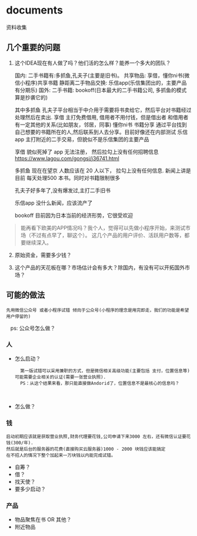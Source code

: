 # documents

资料收集

## 几个重要的问题

1. 这个IDEA现在有人做了吗？他们活的怎么样？能养一个多大的团队？

    国内:
        二手书籍有:多抓鱼,孔夫子(主要是旧书)。
        共享物品: 享借，懂你ni书(微信小程序)共享书籍
        静距离二手物品交换: 乐信app(乐信集团出的，主要产品有分期乐)
    国外:
        二手书籍: bookoff(日本最大的二手书籍公司, 多抓鱼的模式算是抄袭它的)

    其中多抓鱼 孔夫子平台相当于中介用于需要将书卖给它，然后平台对书籍经过处理然后在卖出.
    享借 主打免费借用, 借用者不用付钱，但是借出者 和借用者有一定其他的关系(比如朋友，邻居，同事)
    懂你ni书 书籍分享 通过平台找到自己想要的书籍所在的人,然后联系到人去分享。目前好像还在内部测试
    乐信app 主打附近的二手交易，但貌似不是乐信集团的主要产品
    
    享借 貌似死掉了 app 无法注册， 然后拉勾上没有任何招聘信息 https://www.lagou.com/gongsi/j36741.html
   
    多抓鱼 现在在望京 人数应该在 20 人以下， 拉勾上没有任何信息. 新闻上讲是 目前 每天处理500 本书。同时对书籍限制很多
    
    孔夫子好多年了,没有爆发过,主打二手旧书
    
    乐信app 没什么新闻，应该流产了
    
    bookoff 目前因为日本当前的经济形势，它很受欢迎

    
> 能再看下欧美的APP情况吗？我个人，觉得可以先做小程序开始，来测试市场（不过有点早了，聊这个）。
> 这几个产品的用户评价、活跃用户数等，都要继续深入。

2. 原始资金，需要多少钱？

3. 这个产品的天花板在哪？市场估计会有多大？除国内，有没有可以开拓国外市场？

## 可能的做法

    先用微信公众号 或者小程序试错 倾向于公众号(小程序的理念是用完即走，我们的功能是希望用户停留的)
    
    ps: 公众号怎么做？

### 人

- 怎么启动？
    
        第一版试错可以采用兼职的方式，但是微信相关高级功能(主要包括 支付，位置信息等)可能需要企业相关的认证(需要一张营业执照).
        PS：从这个结果来看，那只能直接做Andorid了，位置信息不是最核心的信息吗？
     
- 怎么做？



### 钱

```
启动初期应该就是获取营业执照,财务代理要花钱,公司申请下来3000 左右，还有微信认证要花钱(300/年).
然后就是后台的服务器的花费(直接购买云服务器)1000 - 2000 块钱应该能搞定
在不招人的情况下整个加起来一万块钱以内能完成试错。
```

- 自筹？ 
- 借？
- 找天使？
- 要多少启动？

### 产品

- 物品聚焦在书 OR 其他？
- 附近物品


